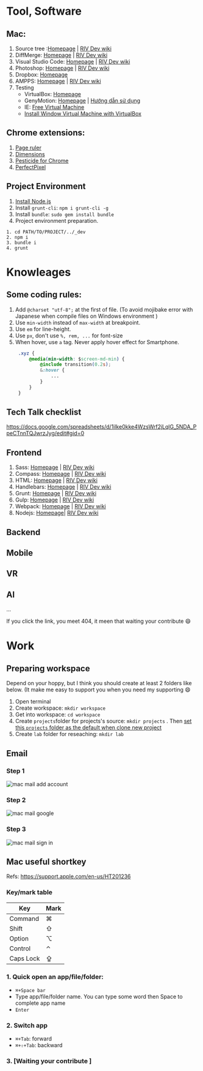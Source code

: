 # Tool, Software

## Mac:

1. Source tree :[Homepage](https://www.sourcetreeapp.com/) | [RIV Dev wiki](https://github.com/riv-dev/git/wiki)
2. DiffMerge: [Homepage](https://sourcegear.com/diffmerge/) | [RIV Dev wiki](https://github.com/riv-dev/git/wiki/How-to-resolve-conflicts)
3. Visual Studio Code: [Homepage](https://code.visualstudio.com/) | [RIV Dev wiki](https://github.com/riv-dev/Visual-Studio-Code/wiki)
4. Photoshop: [Homepage](http://www.photoshop.com/) | [RIV Dev wiki](https://github.com/riv-dev/photoshop/wiki)
5. Dropbox: [Homepage](https://www.dropbox.com)
6. AMPPS: [Homepage](http://www.ampps.com/) | [RIV Dev wiki](https://github.com/riv-dev/ampps/wiki)
7. Testing
    - VirtualBox: [Homepage](https://www.virtualbox.org/wiki/Downloads)
    - GenyMotion: [Homepage](https://www.genymotion.com/) | [Hướng dẫn sử dụng](https://github.com/riv-dev/welcome/wiki/_genymotion)
    - IE: [Free Virtual Machine](https://developer.microsoft.com/en-us/microsoft-edge/tools/vms/)
    - [Install Window Virtual Machine with VirtualBox](https://drive.google.com/drive/u/0/folders/0B2x6OMK4si7seWRfcDg0RkQ4Vjg)
    
    
## Chrome extensions: 

1. [Page ruler](https://chrome.google.com/webstore/detail/page-ruler/jlpkojjdgbllmedoapgfodplfhcbnbpn)
2. [Dimensions](https://chrome.google.com/webstore/detail/dimensions/baocaagndhipibgklemoalmkljaimfdj)
3. [Pesticide for Chrome](https://chrome.google.com/webstore/detail/pesticide-for-chrome/bblbgcheenepgnnajgfpiicnbbdmmooh)
4. [PerfectPixel](https://chrome.google.com/webstore/detail/perfectpixel-by-welldonec/dkaagdgjmgdmbnecmcefdhjekcoceebi?hl=en)

## Project Environment 

1. [Install Node.js](https://github.com/riv-dev/nodejs/wiki/Install-Nodejs)
2. Install `grunt-cli`: `npm i grunt-cli -g`
3. Install `bundle`: `sudo gem install bundle`
4. Project environment preparation. 

```
1. cd PATH/TO/PROJECT/../_dev
2. npm i
3. bundle i
4. grunt 
```

# Knowleages 

## Some coding rules:

1. Add `@charset "utf-8";` at the first of file. (To avoid mojibake error with Japanese when compile files on Windows environment )
2. Use `min-width` instead of `max-width` at breakpoint.
3. Use `em` for line-height.
4. Use `px`, don't use `%, rem, ...` for font-size
5. When hover, use `a` tag. Never apply hover effect for Smartphone.  
   ```css
    .xyz {
        @media(min-width: $screen-md-min) {
            @include transition(0.2s);
            &:hover {
                ...
            }
        }
    }
   ```

## Tech Talk checklist 

https://docs.google.com/spreadsheets/d/1ilke0kke4WzsWrf2jLqlG_5NDA_PpeCTnnTQJwrzJyg/edit#gid=0

## Frontend 

1. Sass: [Homepage](http://sass-lang.com/) | [RIV Dev wiki](https://github.com/riv-dev/sass)
2. Compass: [Homepage](http://compass-style.org/) | [RIV Dev wiki](https://github.com/riv-dev/compass)
3. HTML: [Homepage](https://www.w3.org/html/) | [RIV Dev wiki](https://github.com/riv-dev/html)
4. Handlebars: [Homepage](http://handlebarsjs.com/) | [RIV Dev wiki](https://github.com/riv-dev/handlebars)
5. Grunt: [Homepage](http://gruntjs.com/) | [RIV Dev wiki](https://github.com/riv-dev/grunt)
6. Gulp: [Homepage](http://gulpjs.com/) | [RIV Dev wiki](https://github.com/riv-dev/gulp)
7. Webpack: [Homepage](https://webpack.github.io/) | [RIV Dev wiki](https://github.com/riv-dev/webpack)
8. Nodejs: [Homepage](https://nodejs.org/en/)| [RIV Dev wiki](https://github.com/riv-dev/nodejs)

## Backend

## Mobile 

## VR 

## AI

...

If you click the link, you meet 404, it meen that waiting your contribute :smile: 

# Work

## Preparing workspace

Depend on your hoppy, but I think you should create at least 2 folders like below. (It make me easy to support you when you need my supporting :smile: 

1. Open terminal 
2. Create workspace: `mkdir workspace`
3. Get into workspace: `cd workspace`
4. Create `projects`folder for projects's source:  `mkdir projects` . Then [set this `projects` folder as the default when clone new project](https://github.com/riv-dev/git/wiki/Setting#general-setting)
5. Create `lab` folder for reseaching:     `mkdir lab`

## Email 

### Step 1
![mac mail add account](https://github.com/riv-dev/welcome/blob/master/images/mac-mail-add-account.png)

### Step 2

![mac mail google](https://github.com/riv-dev/welcome/blob/master/images/mac-mail-google.png)


### Step 3

![mac mail sign in](https://github.com/riv-dev/welcome/blob/master/images/mac-mail-sign-in.png)

## Mac useful shortkey 

Refs: https://support.apple.com/en-us/HT201236

### Key/mark table 

| Key       | Mark |
|-----------|------|
| Command   | ⌘    |
| Shift     | ⇧    |
| Option    | ⌥    |
| Control   | ⌃    |
| Caps Lock | ⇪    |

### 1. Quick open an app/file/folder: 
- `⌘+Space bar`
- Type app/file/folder name. You can type some word then Space to complete app name 
- `Enter` 

### 2. Switch app 

- `⌘+Tab`: forward 
- `⌘+⇧+Tab`:  backward

### 3. [Waiting your contribute ]




